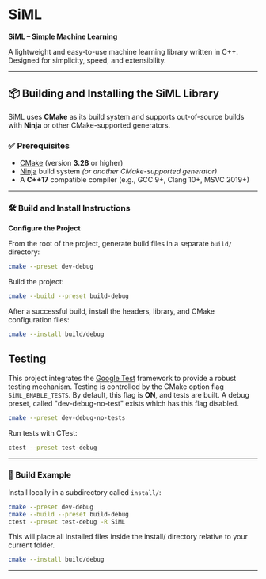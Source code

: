 # SiML
**SiML – Simple Machine Learning**

A lightweight and easy-to-use machine learning library written in C++. Designed for simplicity, speed, and extensibility.

---

## 📦 Building and Installing the SiML Library

SiML uses **CMake** as its build system and supports out-of-source builds with **Ninja** or other CMake-supported generators.

### ✅ Prerequisites
- [CMake](https://cmake.org/) (version **3.28** or higher)
- [Ninja](https://ninja-build.org/) build system *(or another CMake-supported generator)*
- A **C++17** compatible compiler (e.g., GCC 9+, Clang 10+, MSVC 2019+)

---

### 🛠️ Build and Install Instructions
**Configure the Project**

From the root of the project, generate build files in a separate `build/` directory:
```bash
cmake --preset dev-debug
```
Build the project:
```bash
cmake --build --preset build-debug
```
After a successful build, install the headers, library, and CMake configuration files:
```bash
cmake --install build/debug
```
## Testing

This project integrates the [Google Test](https://github.com/google/googletest) framework to provide a robust testing mechanism. Testing is controlled by the CMake option flag `SiML_ENABLE_TESTS`. By default, this flag is **ON**, and tests are built. A debug preset, called "dev-debug-no-test" exists which has this flag disabled.
```bash
cmake --preset dev-debug-no-tests
```
Run tests with CTest:
```bash
ctest --preset test-debug
```

---

### 🧪 Build Example
Install locally in a subdirectory called `install/`:
```bash
cmake --preset dev-debug
cmake --build --preset build-debug
ctest --preset test-debug -R SiML
```
This will place all installed files inside the install/ directory relative to your current folder.
```bash
cmake --install build/debug

```
---
